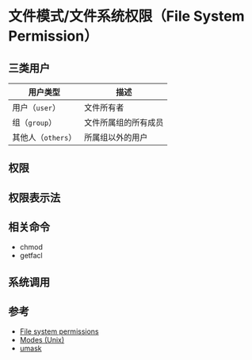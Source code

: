 # 文件模式/文件系统权限（File System Permission）

## 三类用户

| 用户类型           | 描述                 |
| ------------------ | -------------------- |
| 用户（`user`）     | 文件所有者           |
| 组（`group`）      | 文件所属组的所有成员 |
| 其他人（`others`） | 所属组以外的用户     |

## 权限

## 权限表示法

## 相关命令

* chmod
* getfacl

## 系统调用

## 参考

* [File system permissions](https://en.wikipedia.org/wiki/File_system_permissions)
* [Modes (Unix)](https://en.wikipedia.org/wiki/Modes_(Unix))
* [umask](https://en.wikipedia.org/wiki/Umask)